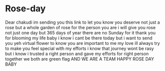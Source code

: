# Rose-day
Dear chakudi im sending you this link to let you know you deserve not just a rose but a whole garden of rose for the person you are i will give you rose not just one day but 365 days of year there are no Sunday for it thank you for blooming my life baby i know i cant be there today but i want to send you yeh virtual flower to know you are important to me my love ill always try to make you feel special with my efforts i know that journey wont be rasy but i know i trusted a right person and gave my efforts for right person together we both are green flag AND WE ARE A TEAM 
HAPPY ROSE DAY BABY
